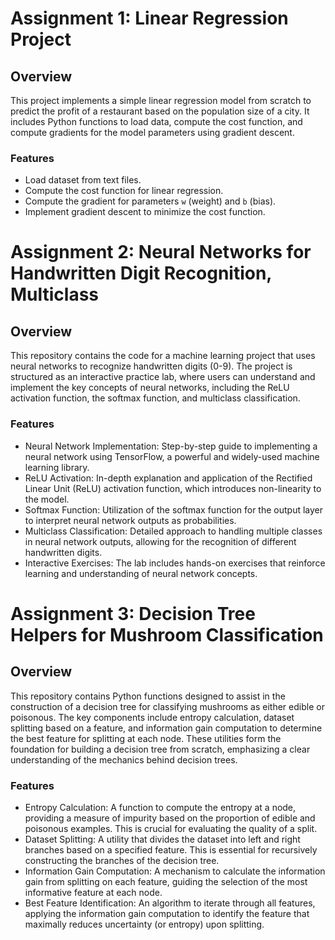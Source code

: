 # Assignment 1: Linear Regression Project

## Overview

This project implements a simple linear regression model from scratch to predict the profit of a restaurant based on the population size of a city. It includes Python functions to load data, compute the cost function, and compute gradients for the model parameters using gradient descent.

### Features

- Load dataset from text files.
- Compute the cost function for linear regression.
- Compute the gradient for parameters `w` (weight) and `b` (bias).
- Implement gradient descent to minimize the cost function.


# Assignment 2: Neural Networks for Handwritten Digit Recognition, Multiclass


## Overview

This repository contains the code for a machine learning project that uses neural networks to recognize handwritten digits (0-9). The project is structured as an interactive practice lab, where users can understand and implement the key concepts of neural networks, including the ReLU activation function, the softmax function, and multiclass classification.

### Features
- Neural Network Implementation: Step-by-step guide to implementing a neural network using TensorFlow, a powerful and widely-used machine learning library.
- ReLU Activation: In-depth explanation and application of the Rectified Linear Unit (ReLU) activation function, which introduces non-linearity to the model.
- Softmax Function: Utilization of the softmax function for the output layer to interpret neural network outputs as probabilities.
- Multiclass Classification: Detailed approach to handling multiple classes in neural network outputs, allowing for the recognition of different handwritten digits.
- Interactive Exercises: The lab includes hands-on exercises that reinforce learning and understanding of neural network concepts.

# Assignment 3: Decision Tree Helpers for Mushroom Classification

## Overview

This repository contains Python functions designed to assist in the construction of a decision tree for classifying mushrooms as either edible or poisonous. The key components include entropy calculation, dataset splitting based on a feature, and information gain computation to determine the best feature for splitting at each node. These utilities form the foundation for building a decision tree from scratch, emphasizing a clear understanding of the mechanics behind decision trees.

### Features
- Entropy Calculation: A function to compute the entropy at a node, providing a measure of impurity based on the proportion of edible and poisonous examples. This is crucial for evaluating the quality of a split.
- Dataset Splitting: A utility that divides the dataset into left and right branches based on a specified feature. This is essential for recursively constructing the branches of the decision tree.
- Information Gain Computation: A mechanism to calculate the information gain from splitting on each feature, guiding the selection of the most informative feature at each node.
- Best Feature Identification: An algorithm to iterate through all features, applying the information gain computation to identify the feature that maximally reduces uncertainty (or entropy) upon splitting.
